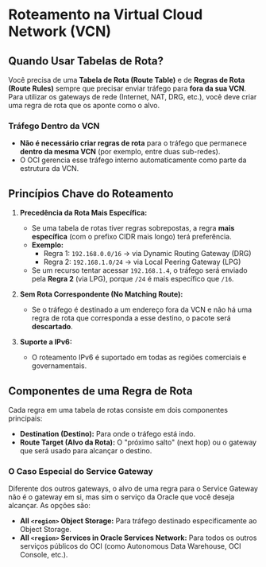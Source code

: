 # Roteamento na Virtual Cloud Network (VCN)

## Quando Usar Tabelas de Rota?

Você precisa de uma **Tabela de Rota (Route Table)** e de **Regras de Rota (Route Rules)** sempre que precisar enviar tráfego para **fora da sua VCN**. Para utilizar os gateways de rede (Internet, NAT, DRG, etc.), você deve criar uma regra de rota que os aponte como o alvo.

### Tráfego Dentro da VCN

* **Não é necessário criar regras de rota** para o tráfego que permanece **dentro da mesma VCN** (por exemplo, entre duas sub-redes).
* O OCI gerencia esse tráfego interno automaticamente como parte da estrutura da VCN.

## Princípios Chave do Roteamento

1.  **Precedência da Rota Mais Específica:**
    * Se uma tabela de rotas tiver regras sobrepostas, a regra **mais específica** (com o prefixo CIDR mais longo) terá preferência.
    * **Exemplo:**
        * Regra 1: `192.168.0.0/16` -> via Dynamic Routing Gateway (DRG)
        * Regra 2: `192.168.1.0/24` -> via Local Peering Gateway (LPG)
    * Se um recurso tentar acessar `192.168.1.4`, o tráfego será enviado pela **Regra 2** (via LPG), porque `/24` é mais específico que `/16`.

2.  **Sem Rota Correspondente (No Matching Route):**
    * Se o tráfego é destinado a um endereço fora da VCN e não há uma regra de rota que corresponda a esse destino, o pacote será **descartado**.

3.  **Suporte a IPv6:**
    * O roteamento IPv6 é suportado em todas as regiões comerciais e governamentais.


## Componentes de uma Regra de Rota

Cada regra em uma tabela de rotas consiste em dois componentes principais:

* **Destination (Destino):** Para onde o tráfego está indo.
* **Route Target (Alvo da Rota):** O "próximo salto" (next hop) ou o gateway que será usado para alcançar o destino.

### O Caso Especial do Service Gateway

Diferente dos outros gateways, o alvo de uma regra para o Service Gateway não é o gateway em si, mas sim o serviço da Oracle que você deseja alcançar. As opções são:

* **All `<region>` Object Storage:** Para tráfego destinado especificamente ao Object Storage.
* **All `<region>` Services in Oracle Services Network:** Para todos os outros serviços públicos do OCI (como Autonomous Data Warehouse, OCI Console, etc.).